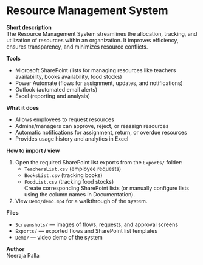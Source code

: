 # Resource Management System  

**Short description**  
The Resource Management System streamlines the allocation, tracking, and utilization of resources within an organization. It improves efficiency, ensures transparency, and minimizes resource conflicts.  

**Tools**  
- Microsoft SharePoint (lists for managing resources like teachers availability, books availability, food stocks)  
- Power Automate (flows for assignment, updates, and notifications)  
- Outlook (automated email alerts)  
- Excel (reporting and analysis)  

**What it does**  
- Allows employees to request resources  
- Admins/managers can approve, reject, or reassign resources  
- Automatic notifications for assignment, return, or overdue resources  
- Provides usage history and analytics in Excel  

**How to import / view**   
1. Open the required SharePoint list exports from the `Exports/` folder:  
   - `TeachersList.csv` (employee requests)  
   - `BooksList.csv` (tracking books)  
   - `FoodList.csv` (tracking food stocks)  
   Create corresponding SharePoint lists (or manually configure lists using the column names in Documentation).  
2. View `Demo/demo.mp4` for a walkthrough of the system.  

**Files**  
- `Screenshots/` — images of flows, requests, and approval screens  
- `Exports/` — exported flows and SharePoint list templates
- `Demo/` — video demo of the system  

**Author**  
Neeraja Palla  
